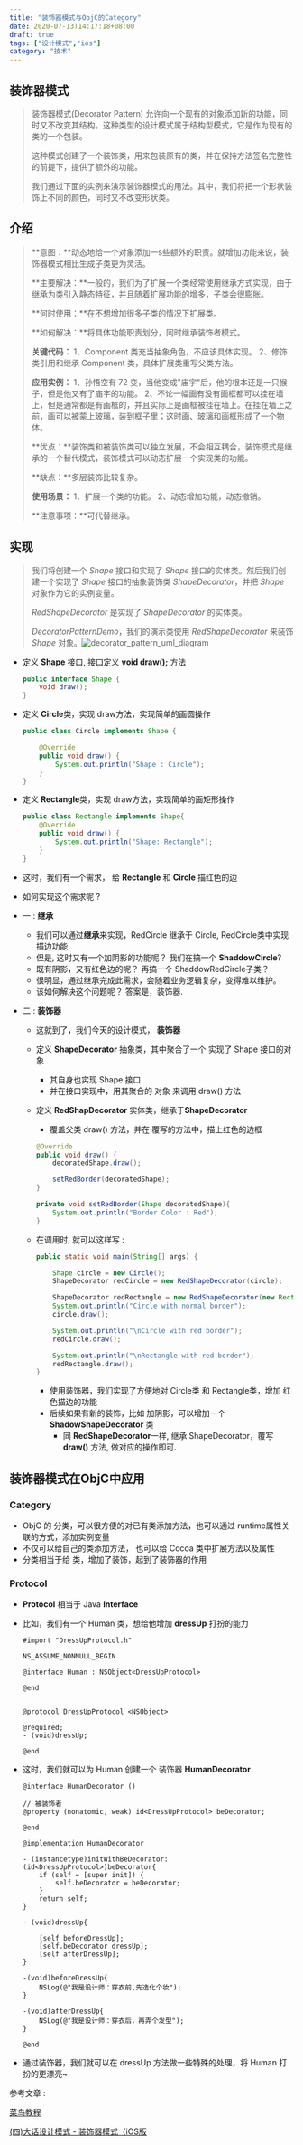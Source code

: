 ```yaml
---
title: "装饰器模式与ObjC的Category"
date: 2020-07-13T14:17:18+08:00
draft: true
tags: ["设计模式","ios"]
category: "技术"
---
```


## 装饰器模式

> 装饰器模式(Decorator Pattern) 允许向一个现有的对象添加新的功能，同时又不改变其结构。这种类型的设计模式属于结构型模式，它是作为现有的类的一个包装。
>
> 这种模式创建了一个装饰类，用来包装原有的类，并在保持方法签名完整性的前提下，提供了额外的功能。
>
> 我们通过下面的实例来演示装饰器模式的用法。其中，我们将把一个形状装饰上不同的颜色，同时又不改变形状类。

## 介绍

> **意图：**动态地给一个对象添加一s些额外的职责。就增加功能来说，装饰器模式相比生成子类更为灵活。
>
> **主要解决：**一般的，我们为了扩展一个类经常使用继承方式实现，由于继承为类引入静态特征，并且随着扩展功能的增多，子类会很膨胀。
>
> **何时使用：**在不想增加很多子类的情况下扩展类。
>
> **如何解决：**将具体功能职责划分，同时继承装饰者模式。
>
> **关键代码：** 1、Component 类充当抽象角色，不应该具体实现。 2、修饰类引用和继承 Component 类，具体扩展类重写父类方法。
>
> **应用实例：** 1、孙悟空有 72 变，当他变成"庙宇"后，他的根本还是一只猴子，但是他又有了庙宇的功能。 2、不论一幅画有没有画框都可以挂在墙上，但是通常都是有画框的，并且实际上是画框被挂在墙上。在挂在墙上之前，画可以被蒙上玻璃，装到框子里；这时画、玻璃和画框形成了一个物体。
>
> **优点：**装饰类和被装饰类可以独立发展，不会相互耦合，装饰模式是继承的一个替代模式，装饰模式可以动态扩展一个实现类的功能。
>
> **缺点：**多层装饰比较复杂。
>
> **使用场景：** 1、扩展一个类的功能。 2、动态增加功能，动态撤销。
>
> **注意事项：**可代替继承。

## 实现

> 我们将创建一个 *Shape* 接口和实现了 *Shape* 接口的实体类。然后我们创建一个实现了 *Shape* 接口的抽象装饰类 *ShapeDecorator*，并把 *Shape* 对象作为它的实例变量。
>
> *RedShapeDecorator* 是实现了 *ShapeDecorator* 的实体类。
>
> *DecoratorPatternDemo*，我们的演示类使用 *RedShapeDecorator* 来装饰 *Shape* 对象。![<u>decorator_pattern_uml_diagram</u>](https://tva1.sinaimg.cn/large/007S8ZIlly1ggpcaqkensj30g70adq42.jpg)



- 定义 **Shape** 接口, 接口定义 **void draw();** 方法

  ```java
  public interface Shape {
      void draw();
  }
  ```

- 定义 **Circle**类，实现 draw方法，实现简单的画圆操作

  ```java
  public class Circle implements Shape {
  
      @Override
      public void draw() {
          System.out.println("Shape : Circle");
      }
  }
  ```

- 定义 **Rectangle**类，实现 draw方法，实现简单的画矩形操作

  ```java
  public class Rectangle implements Shape{
      @Override
      public void draw() {
          System.out.println("Shape: Rectangle");
      }
  }
  ```

- 这时，我们有一个需求， 给 **Rectangle** 和 **Circle** 描红色的边

- 如何实现这个需求呢  ?

- 一 : **继承** 

  - 我们可以通过**继承**来实现，RedCircle 继承于 Circle, RedCircle类中实现描边功能
  - 但是, 这时又有一个加阴影的功能呢？ 我们在搞一个 **ShaddowCircle**?
  - 既有阴影，又有红色边的呢？ 再搞一个 ShaddowRedCircle子类？
  - 很明显，通过继承完成此需求，会随着业务逻辑复杂，变得难以维护。
  - 该如何解决这个问题呢？ 答案是，装饰器.

- 二 : **装饰器** 

  - 这就到了，我们今天的设计模式， **装饰器**

  - 定义 **ShapeDecorator** 抽象类，其中聚合了一个 实现了 Shape 接口的对象

    - 其自身也实现 Shape 接口
    - 并在接口实现中，用其聚合的 对象 来调用 draw() 方法

  - 定义 **RedShapDecorator** 实体类，继承于**ShapeDecorator**

    - 覆盖父类 draw() 方法，并在 覆写的方法中，描上红色的边框

    ```java
    @Override
    public void draw() {
        decoratedShape.draw();
    
        setRedBorder(decoratedShape);
    }
    
    private void setRedBorder(Shape decoratedShape){
        System.out.println("Border Color : Red");
    }
    ```

  - 在调用时, 就可以这样写 : 

    ```java
    public static void main(String[] args) {
    
        Shape circle = new Circle();
        ShapeDecorator redCircle = new RedShapeDecorator(circle);
    
        ShapeDecorator redRectangle = new RedShapeDecorator(new Rectangle());
        System.out.println("Circle with normal border");
        circle.draw();
    
        System.out.println("\nCircle with red border");
        redCircle.draw();
    
        System.out.println("\nRectangle with red border");
        redRectangle.draw();
    }
    ```

    - 使用装饰器，我们实现了方便地对 Circle类 和 Rectangle类，增加 红色描边的功能
    - 后续如果有新的装饰，比如 加阴影，可以增加一个 **ShadowShapeDecorator** 类
      - 同 **RedShapeDecorator**一样, 继承 ShapeDecorator，覆写 **draw()** 方法, 做对应的操作即可.



## 装饰器模式在ObjC中应用

### Category

- ObjC 的 分类，可以很方便的对已有类添加方法，也可以通过 runtime属性关联的方式，添加实例变量
- 不仅可以给自己的类添加方法， 也可以给 Cocoa 类中扩展方法以及属性
- 分类相当于给 类，增加了装饰，起到了装饰器的作用

### Protocol

- **Protocol** 相当于 Java **Interface**

- 比如，我们有一个 Human 类，想给他增加 **dressUp** 打扮的能力

  ```objc
  #import "DressUpProtocol.h"
  
  NS_ASSUME_NONNULL_BEGIN
  
  @interface Human : NSObject<DressUpProtocol>
  
  @end
  ```

  ```objc
  
  @protocol DressUpProtocol <NSObject>
  
  @required;
  - (void)dressUp;
  
  @end
  ```

- 这时，我们就可以为 Human 创建一个 装饰器 **HumanDecorator**

  ```objc
  @interface HumanDecorator ()
  
  // 被装饰者
  @property (nonatomic, weak) id<DressUpProtocol> beDecorator;
  
  @end
  
  @implementation HumanDecorator
  
  - (instancetype)initWithBeDecorator:(id<DressUpProtocol>)beDecorator{
      if (self = [super init]) {
          self.beDecorator = beDecorator;
      }
      return self;
  }
  
  - (void)dressUp{
      
      [self beforeDressUp];
      [self.beDecorator dressUp];
      [self afterDressUp];
  }
  
  -(void)beforeDressUp{
      NSLog(@"我是设计师：穿衣前,先选化个妆");
  }
  
  -(void)afterDressUp{
      NSLog(@"我是设计师：穿衣后，再弄个发型");
  }
  
  @end
  ```

- 通过装饰器，我们就可以在 dressUp 方法做一些特殊的处理，将 Human 打扮的更漂亮~



参考文章 :

 [菜鸟教程](https://www.runoob.com/design-pattern/decorator-pattern.html)

[(四)大话设计模式 - 装饰器模式（iOS版](https://www.jianshu.com/p/57254e3df17f)

